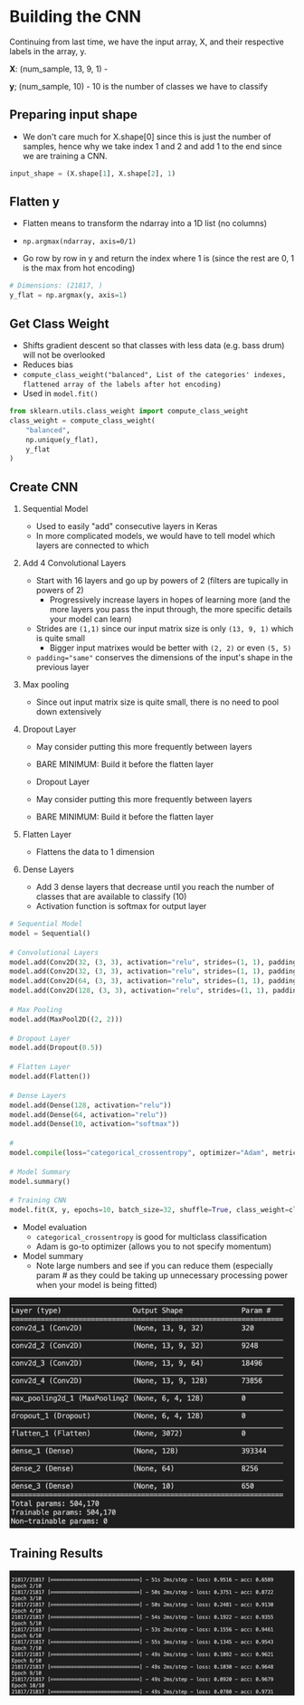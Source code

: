 

# Building the CNN

Continuing from last time, we have the input array, X, and their respective labels in the array, y.

 **X**: (num_sample, 13, 9, 1) - 

**y**; (num_sample, 10) - 10 is the number of classes we have to classify

## Preparing input shape

- We don't care much for X.shape[0] since this is just the number of samples, hence why we take index 1 and 2 and add 1 to the end since we are training a CNN.

```python
input_shape = (X.shape[1], X.shape[2], 1)
```

## Flatten y

- Flatten means to transform the ndarray into a 1D list (no columns)

-  `np.argmax(ndarray, axis=0/1)`
  - Go row by row in y and return the index where 1 is (since the rest are 0, 1 is the max from hot encoding)

```python
# Dimensions: (21817, )
y_flat = np.argmax(y, axis=1)
```

## Get Class Weight

- Shifts gradient descent so that classes with less data (e.g. bass drum) will not be overlooked
- Reduces bias
- `compute_class_weight("balanced", List of the categories' indexes, flattened array of the labels after hot encoding)`
- Used in `model.fit()`

```python
from sklearn.utils.class_weight import compute_class_weight
class_weight = compute_class_weight(
    "balanced",
    np.unique(y_flat), 
    y_flat
)
```

## Create CNN

1. Sequential Model

   - Used to easily "add" consecutive layers in Keras
   - In more complicated models, we would have to tell model which layers are connected to which

2. Add 4 Convolutional Layers

   - Start with 16 layers and go up by powers of 2 (filters are tupically in powers of 2)
     - Progressively increase layers in hopes of learning more (and the more layers you pass the input through, the more specific details your model can learn)
   - Strides are `(1,1)` since our input matrix size is only `(13, 9, 1)` which is quite small
     - Bigger input matrixes would be better with `(2, 2)` or even `(5, 5)`
   - `padding="same"` conserves the dimensions of the input's shape in the previous layer

3. Max pooling

   - Since out input matrix size is quite small, there is no need to pool down extensively

4. Dropout Layer

   - May consider putting this more frequently between layers

   - BARE MINIMUM: Build it before the flatten layer

   - Dropout Layer

   - May consider putting this more frequently between layers
   - BARE MINIMUM: Build it before the flatten layer

5. Flatten Layer

   - Flattens the data to 1 dimension

6. Dense Layers

   - Add 3 dense layers that decrease until you reach the number of classes that are available to classify (10)
   - Activation function is softmax for output layer

```python
# Sequential Model
model = Sequential()

# Convolutional Layers
model.add(Conv2D(32, (3, 3), activation="relu", strides=(1, 1), padding="same", input_shape=input_shape))
model.add(Conv2D(32, (3, 3), activation="relu", strides=(1, 1), padding="same"))
model.add(Conv2D(64, (3, 3), activation="relu", strides=(1, 1), padding="same"))
model.add(Conv2D(128, (3, 3), activation="relu", strides=(1, 1), padding="same"))

# Max Pooling
model.add(MaxPool2D((2, 2)))

# Dropout Layer
model.add(Dropout(0.5))

# Flatten Layer
model.add(Flatten())

# Dense Layers
model.add(Dense(128, activation="relu"))
model.add(Dense(64, activation="relu"))
model.add(Dense(10, activation="softmax"))

# 
model.compile(loss="categorical_crossentropy", optimizer="Adam", metrics=["acc"])

# Model Summary
model.summary()

# Training CNN
model.fit(X, y, epochs=10, batch_size=32, shuffle=True, class_weight=class_weight)
```

- Model evaluation
  - `categorical_crossentropy` is good for multiclass classification
  - Adam is go-to optimizer (allows you to not specify momentum)
- Model summary
  - Note large numbers and see if you can reduce them (especially param # as they could be taking up unnecessary processing power when your model is being fitted)

![](model_summary.png)

## Training Results

![Training Results](model_train_epoch.png)











